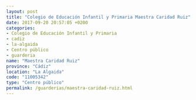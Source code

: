 ```yaml
---
layout: post
title: "Colegio de Educación Infantil y Primaria Maestra Caridad Ruiz"
date: 2017-09-20 20:57:05 +0200
categories:
- Colegio de Educación Infantil y Primaria
- cadiz
- la-algaida
- Centro público
- guarderia
name: "Maestra Caridad Ruiz"
province: "Cádiz"
location: "La Algaida"
code: "11005342"
type: "Centro público"
permalink: /guarderias/maestra-caridad-ruiz.html
---
```

